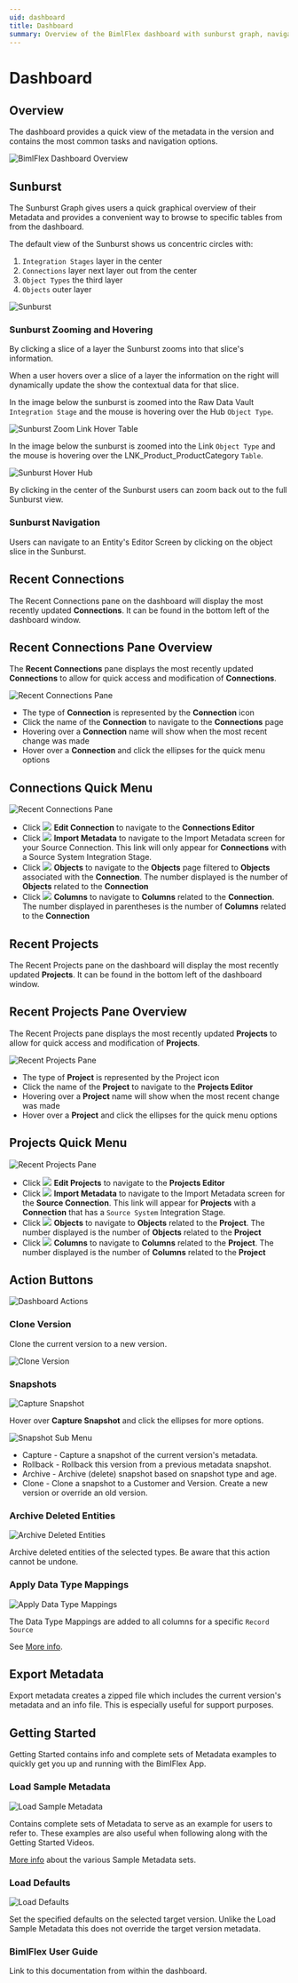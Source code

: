 ```yaml
---
uid: dashboard
title: Dashboard
summary: Overview of the BimlFlex dashboard with sunburst graph, navigation, menus, and loading data
---
```

# Dashboard 

## Overview

The dashboard provides a quick view of the metadata in the version and contains the most common tasks and navigation options.

![BimlFlex Dashboard Overview](images/dashboard-recent-connections-recent-projects-full-small.64527.png "BimlFlex Dashboard")

## Sunburst

The Sunburst Graph gives users a quick graphical overview of their Metadata and provides a convenient way to browse to specific tables from from the dashboard.

The default view of the Sunburst shows us concentric circles with:
1. `Integration Stages` layer in the center
1. `Connections` layer next layer out from the center
1. `Object Types` the third layer
1. `Objects` outer layer

<img
    src="images/bimlflex-app-dashboard-sunburst.png"
    class="bordered-image"
    title="Sunburst"
/>

### Sunburst Zooming and Hovering

By clicking a slice of a layer the Sunburst zooms into that slice's information.

When a user hovers over a slice of a layer the information on the right will dynamically update the show the contextual data for that slice.

In the image below the sunburst is zoomed into the Raw Data Vault `Integration Stage` and the mouse is hovering over the Hub `Object Type`.

<img
    src="images/bimlflex-app-dashboard-sunburst-hover-hub.png"
    title="Sunburst Zoom Link Hover Table"
/>

In the image below the sunburst is zoomed into the Link `Object Type` and the mouse is hovering over the LNK_Product_ProductCategory `Table`.

<img
    src="images/bimlflex-app-dashboard-sunburst-zoom-link-hover-table.png"
    class="bordered-image"
    title="Sunburst Hover Hub"
/>

By clicking in the center of the Sunburst users can zoom back out to the full Sunburst view.

### Sunburst Navigation

Users can navigate to an Entity's Editor Screen by clicking on the object slice in the Sunburst.

## Recent Connections

The Recent Connections pane on the dashboard will display the most recently updated **Connections**. It can be found in the bottom left of the dashboard window.

## Recent Connections Pane Overview

The **Recent Connections** pane displays the most recently updated **Connections** to allow for quick access and modification of **Connections**.

![Recent Connections Pane](images/dashboard-recent-connections.64527.png "Connection Pane Overview")

- The type of **Connection** is represented by the **Connection** icon
- Click the name of the **Connection** to navigate to the **Connections** page
- Hovering over a **Connection** name will show when the most recent change was made
- Hover over a **Connection** and click the ellipses for the quick menu options

## Connections Quick Menu

![Recent Connections Pane](images/dashboard-recent-connections-menu.64527.png "Connection Pane Overview")

- Click <img class="icon-inline" src="images/svg-icons/connections.svg" > **Edit Connection** to navigate to the **Connections Editor**
- Click <img class="icon-inline" src="images/svg-icons/import-metadata.svg" > **Import Metadata** to navigate to the Import Metadata screen for your Source Connection. This link will only appear for **Connections** with a Source System Integration Stage.
- Click <img class="icon-inline" src="images/svg-icons/objects.svg" > **Objects** to navigate to the **Objects** page filtered to **Objects** associated with the **Connection**. The number displayed is the number of **Objects** related to the **Connection**
- Click <img class="icon-inline" src="images/svg-icons/columns.svg" > **Columns** to navigate to **Columns** related to the **Connection**. The number displayed in parentheses is the number of **Columns** related to the **Connection**

## Recent Projects

The Recent Projects pane on the dashboard will display the most recently updated **Projects**. It can be found in the bottom left of the dashboard window.

## Recent Projects Pane Overview

The Recent Projects pane displays the most recently updated **Projects** to allow for quick access and modification of **Projects**.

![Recent Projects Pane](images/dashboard-recent-projects.64527.png "Project Pane Overview")

- The type of **Project** is represented by the Project icon
- Click the name of the **Project** to navigate to the **Projects Editor**
- Hovering over a **Project** name will show when the most recent change was made
- Hover over a **Project** and click the ellipses for the quick menu options

## Projects Quick Menu

![Recent Projects Pane](images/dashboard-recent-projects-menu.64527.png "Project Pane Overview")

- Click <img class="icon-inline" src="images/svg-icons/projects.svg" > **Edit Projects** to navigate to the **Projects Editor**
- Click <img class="icon-inline" src="images/svg-icons/import-metadata.svg" > **Import Metadata** to navigate to the Import Metadata screen for the **Source Connection**. This link will appear for **Projects** with a **Connection** that has a `Source System` Integration Stage.
- Click <img class="icon-inline" src="images/svg-icons/objects.svg" > **Objects** to navigate to **Objects** related to the **Project**. The number displayed is the number of **Objects** related to the **Project**
- Click <img class="icon-inline" src="images/svg-icons/columns.svg" > **Columns**  to navigate to **Columns** related to the **Project**. The number displayed is the number of **Columns** related to the **Project**

## Action Buttons

![Dashboard Actions](images/bimlflex-app-dashboard-actions.png "Dashboard Actions")

### Clone Version

Clone the current version to a new version.

<img
    src="images/bimlflex-app-dashboard-clone-version.png"
    class="bordered-image"
    title="Clone Version"
/>

### Snapshots

<img
    src="images/bimlflex-app-dashboard-snapshots.png"
    class="bordered-image"
    title="Capture Snapshot"
/>

Hover over **Capture Snapshot** and click the ellipses for more options.

<img
    src="images/bimlflex-app-dashboard-snapshots-submenu.png"
    class="bordered-image"
    title="Snapshot Sub Menu"
/>

* Capture - Capture a snapshot of the current version's metadata.
* Rollback - Rollback this version from a previous metadata snapshot.
* Archive - Archive (delete) snapshot based on snapshot type and age.
* Clone - Clone a snapshot to a Customer and Version. Create a new version or override an old version.

### Archive Deleted Entities

<img
    src="images/bimlflex-app-dashboard-archive-entities.png"
    class="bordered-image"
    title="Archive Deleted Entities"
/>

Archive deleted entities of the selected types. Be aware that this action cannot be undone.

### Apply Data Type Mappings

<img
    src="images/bimlflex-app-dashboard-apply-data-type-mappings.png"
    class="bordered-image"
    title="Apply Data Type Mappings"
/>

The Data Type Mappings are added to all columns for a specific `Record Source`

See [More info](data-type-mappings.md).

## Export Metadata

Export metadata creates a zipped file which includes the current version's metadata and an info file. This is especially useful for support purposes.

## Getting Started

Getting Started contains info and complete sets of Metadata examples to quickly get you up and running with the BimlFlex App.

### Load Sample Metadata

<img
    src="images/bimlflex-app-dashboard-sample-metadata.png"
    class="bordered-image"
    title="Load Sample Metadata"
/>

Contains complete sets of Metadata to serve as an example for users to refer to. These examples are also useful when following along with the Getting Started Videos.

[More info](../getting-started/sample-metadata.md) about the various Sample Metadata sets.

### Load Defaults

<img
    src="images/bimlflex-app-dashboard-load-defaults.png"
    class="bordered-image"
    title="Load Defaults"
/>

Set the specified defaults on the selected target version. Unlike the Load Sample Metadata this does not override the target version metadata.

### BimlFlex User Guide

Link to this documentation from within the dashboard.

